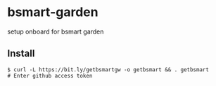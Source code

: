 # bsmart-garden
setup onboard for bsmart garden 

## Install
```
$ curl -L https://bit.ly/getbsmartgw -o getbsmart && . getbsmart
# Enter github access token
```
